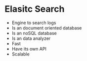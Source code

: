 # Elasitc Search
 - Engine to search logs 
 - Is an document oriented database
 - Is an noSQL database
 - Is an data analyzer
 - Fast
 - Have its own API
 - Scalable
